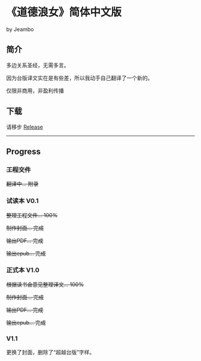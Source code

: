 # 《道德浪女》简体中文版

by Jeambo

## 简介

多边关系圣经，无需多言。

因为台版译文实在是有些差，所以我动手自己翻译了一个新的。

仅限非商用，非盈利传播

## 下载

请移步 [Release](/release)

***

## Progress

### ~~工程文件~~

~~翻译中... 附录~~

### 试读本 V0.1

~~整理工程文件... 100%~~

~~制作封面... 完成~~

~~输出PDF... 完成~~

~~输出epub... 完成~~

### 正式本 V1.0

~~根据读书会意见整理译文... 100%~~

~~制作封面... 完成~~

~~输出PDF... 完成~~

~~输出epub... 完成~~

### V1.1

更换了封面，删除了“超越台版”字样。
